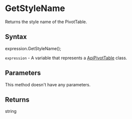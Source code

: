 # GetStyleName

Returns the style name of the PivotTable.

## Syntax

expression.GetStyleName();

`expression` - A variable that represents a [ApiPivotTable](../ApiPivotTable.md) class.

## Parameters

This method doesn't have any parameters.

## Returns

string